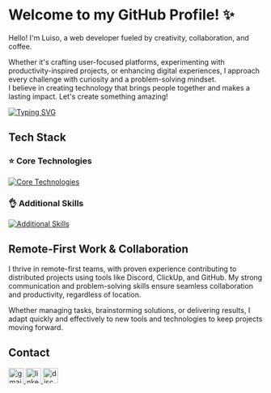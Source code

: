 # Welcome to my GitHub Profile! ✨

Hello! I'm Luiso, a web developer fueled by creativity, collaboration, and coffee.

Whether it's crafting user-focused platforms, experimenting with productivity-inspired projects, or enhancing digital experiences, I approach every challenge with curiosity and a problem-solving mindset.  
I believe in creating technology that brings people together and makes a lasting impact. Let's create something amazing!

[![Typing SVG](https://readme-typing-svg.demolab.com?font=&weight=600&size=18&pause=1000&color=E2DA32&width=435&lines=%23intuitive;%23proactive;%23resourceful)](https://git.io/typing-svg)

## Tech Stack

### ⭐ Core Technologies

[![Core Technologies](https://skillicons.dev/icons?i=react,nextjs,tailwind,nodejs,express,postgresql,prisma,docker,jest,vercel)](https://skillicons.dev)

### 👌 Additional Skills

[![Additional Skills](https://skillicons.dev/icons?i=typescript,mongodb,firebase,redis,graphql,git,aws,cypress,redux,apollo,postman)](https://skillicons.dev)

## Remote-First Work & Collaboration

I thrive in remote-first teams, with proven experience contributing to distributed projects using tools like Discord, ClickUp, and GitHub. My strong communication and problem-solving skills ensure seamless collaboration and productivity, regardless of location.

Whether managing tasks, brainstorming solutions, or delivering results, I adapt quickly and effectively to new tools and technologies to keep projects moving forward.

## Contact

<div align="left">
  <a href="mailto:solarluiso@gmail.com" target="_blank">
    <img src="https://img.shields.io/static/v1?message=Email&logo=gmail&label=&color=D14836&logoColor=white&labelColor=&style=for-the-badge" height="30" alt="gmail logo" />
  </a>
  <a href="https://www.linkedin.com/in/solarluiso/" target="_blank">
    <img src="https://img.shields.io/static/v1?message=LinkedIn&logo=linkedin&label=&color=0077B5&logoColor=white&labelColor=&style=for-the-badge" height="30" alt="linkedin logo" />
  </a>
  <a href="https://discordapp.com/users/solarluiso" target="_blank">
    <img src="https://img.shields.io/static/v1?message=Discord&logo=discord&label=&color=7289DA&logoColor=white&labelColor=&style=for-the-badge" height="30" alt="discord logo" />
  </a>
</div>
